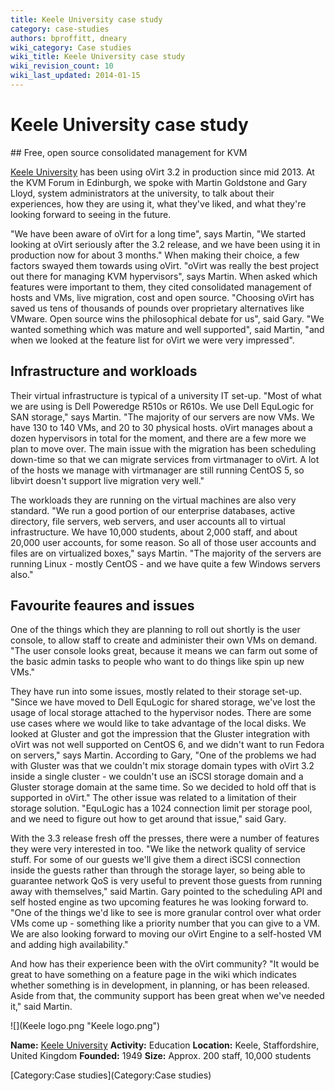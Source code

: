 ```yaml
---
title: Keele University case study
category: case-studies
authors: bproffitt, dneary
wiki_category: Case studies
wiki_title: Keele University case study
wiki_revision_count: 10
wiki_last_updated: 2014-01-15
---
```


# Keele University case study

<div class="row">
<div class="span7 offset1 pad-sides">
## Free, open source consolidated management for KVM

[Keele University](//www.keele.ac.uk/) has been using oVirt 3.2 in production since mid 2013. At the KVM Forum in Edinburgh, we spoke with Martin Goldstone and Gary Lloyd, system administrators at the university, to talk about their experiences, how they are using it, what they've liked, and what they're looking forward to seeing in the future.

"We have been aware of oVirt for a long time", says Martin, "We started looking at oVirt seriously after the 3.2 release, and we have been using it in production now for about 3 months." When making their choice, a few factors swayed them towards using oVirt. "oVirt was really the best project out there for managing KVM hypervisors", says Martin. When asked which features were important to them, they cited consolidated management of hosts and VMs, live migration, cost and open source. "Choosing oVirt has saved us tens of thousands of pounds over proprietary alternatives like VMware. Open source wins the philosophical debate for us", said Gary. "We wanted something which was mature and well supported", said Martin, "and when we looked at the feature list for oVirt we were very impressed".

## Infrastructure and workloads

Their virtual infrastructure is typical of a university IT set-up. "Most of what we are using is Dell Poweredge R510s or R610s. We use Dell EquLogic for SAN storage," says Martin. "The majority of our servers are now VMs. We have 130 to 140 VMs, and 20 to 30 physical hosts. oVirt manages about a dozen hypervisors in total for the moment, and there are a few more we plan to move over. The main issue with the migration has been scheduling down-time so that we can migrate services from virtmanager to oVirt. A lot of the hosts we manage with virtmanager are still running CentOS 5, so libvirt doesn't support live migration very well."

The workloads they are running on the virtual machines are also very standard. "We run a good portion of our enterprise databases, active directory, file servers, web servers, and user accounts all to virtual infrastructure. We have 10,000 students, about 2,000 staff, and about 20,000 user accounts, for some reason. So all of those user accounts and files are on virtualized boxes," says Martin. "The majority of the servers are running Linux - mostly CentOS - and we have quite a few Windows servers also."

## Favourite feaures and issues

One of the things which they are planning to roll out shortly is the user console, to allow staff to create and administer their own VMs on demand. "The user console looks great, because it means we can farm out some of the basic admin tasks to people who want to do things like spin up new VMs."

They have run into some issues, mostly related to their storage set-up. "Since we have moved to Dell EquLogic for shared storage, we've lost the usage of local storage attached to the hypervisor nodes. There are some use cases where we would like to take advantage of the local disks. We looked at Gluster and got the impression that the Gluster integration with oVirt was not well supported on CentOS 6, and we didn't want to run Fedora on servers," says Martin. According to Gary, "One of the problems we had with Gluster was that we couldn't mix storage domain types with oVirt 3.2 inside a single cluster - we couldn't use an iSCSI storage domain and a Gluster storage domain at the same time. So we decided to hold off that is supported in oVirt." The other issue was related to a limitation of their storage solution. "EquLogic has a 1024 connection limit per storage pool, and we need to figure out how to get around that issue," said Gary.

With the 3.3 release fresh off the presses, there were a number of features they were very interested in too. "We like the network quality of service stuff. For some of our guests we'll give them a direct iSCSI connection inside the guests rather than through the storage layer, so being able to guarantee network QoS is very useful to prevent those guests from running away with themselves," said Martin. Gary pointed to the scheduling API and self hosted engine as two upcoming features he was looking forward to. "One of the things we'd like to see is more granular control over what order VMs come up - something like a priority number that you can give to a VM. We are also looking forward to moving our oVirt Engine to a self-hosted VM and adding high availability."

And how has their experience been with the oVirt community? "It would be great to have something on a feature page in the wiki which indicates whether something is in development, in planning, or has been released. Aside from that, the community support has been great when we've needed it," said Martin.

</div>
<div class="span4 pad-sides">
<div class="well well-lg">
![](Keele logo.png "Keele logo.png")

**Name:** [Keele University](//www.keele.ac.uk/)
**Activity:** Education
**Location:** Keele, Staffordshire, United Kingdom
**Founded:** 1949
**Size:** Approx. 200 staff, 10,000 students

</div>
</div>
</div>
[Category:Case studies](Category:Case studies) <Category:Community>
